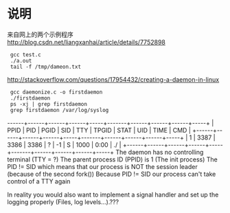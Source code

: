 # 说明
来自网上的两个示例程序
http://blog.csdn.net/liangxanhai/article/details/7752898
```
 gcc test.c
 ./a.out
 tail -f /tmp/dameon.txt
```

http://stackoverflow.com/questions/17954432/creating-a-daemon-in-linux
```
 gcc daemonize.c -o firstdaemon
 ./firstdaemon
 ps -xj | grep firstdaemon
 grep firstdaemon /var/log/syslog
```
------+------+------+------+-----+-------+------+------+------+-----+
| PPID | PID  | PGID | SID  | TTY | TPGID | STAT | UID  | TIME | CMD |
+------+------+------+------+-----+-------+------+------+------+-----+
|    1 | 3387 | 3386 | 3386 | ?   |    -1 | S    | 1000 | 0:00 | ./  |
+------+------+------+------+-----+-------+------+------+------+-----+
The daemon has no controlling terminal (TTY = ?)
The parent process ID (PPID) is 1 (The init process)
The PID != SID which means that our process is NOT the session leader
(because of the second fork())
Because PID != SID our process can't take control of a TTY again


 In reality you would also want to implement a signal handler and set up the logging properly (Files, log levels...).???
